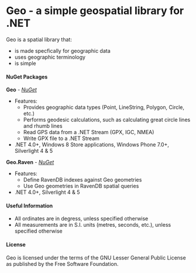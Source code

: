 # Geo - a simple geospatial library for .NET

Geo is a spatial library that:

* is made specfically for geographic data
* uses geographic terminology
* is simple

#### NuGet Packages

__Geo__ - _[NuGet](https://nuget.org/packages/Geo)_

* Features:
	* Provides geographic data types (Point, LineString, Polygon, Circle, etc.)
	* Performs geodesic calculations, such as calculating great circle lines and rhumb lines
	* Read GPS data from a .NET Stream (GPX, IGC, NMEA)
	* Write GPX file to a .NET Stream
* .NET 4.0+, Windows 8 Store applications, Windows Phone 7.0+, Silverlight 4 & 5

__Geo.Raven__ - _[NuGet](https://nuget.org/packages/Geo.Raven)_

* Features:
	* Define RavenDB indexes against Geo geometries
	* Use Geo geometries in RavenDB spatial queries
* .NET 4.0+, Silverlight 4 & 5

#### Useful Information

* All ordinates are in degress, unless specified otherwise
* All measurements are in S.I. units (metres, seconds, etc.), unless specified otherwise

#### License

Geo is licensed under the terms of the GNU Lesser General Public License as published by the Free Software Foundation.